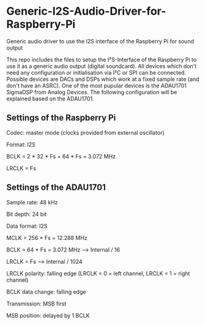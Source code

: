 # Generic-I2S-Audio-Driver-for-Raspberry-Pi
Generic audio driver to use the I2S interface of the Raspberry Pi for sound output


This repo includes the files to setup the I²S-Interface of the Raspberry Pi to use it as a generic audio output (digital soundcard). All devices which don't need any configuration or initialisation via I²C or SPI can be connected. Possible devices are DACs and DSPs which work at a fixed sample rate (and don't have an ASRC). One of the most pupular devices is the ADAU1701 SigmaDSP from Analog Devices. The following configuration will be explained based on the ADAU1701.

Settings of the Raspberry Pi
---------------------------------
Codec: master mode (clocks provided from external oscillator)

Format: I2S

BCLK = 2 * 32 * Fs = 64 * Fs = 3.072 MHz

LRCLK = Fs

Settings of the ADAU1701
--------------------------------
Sample rate: 48 kHz

Bit depth: 24 bit

Data format: I2S

MCLK = 256 * Fs = 12.288 MHz

BCLK = 64 * Fs = 3.072 MHz   --> Internal / 16

LRCLK = Fs                   --> Internal / 1024

LRCLK polarity: falling edge (LRCLK = 0 = left channel, LRCLK = 1 = right channel)

BCLK data change: falling edge

Transmission: MSB first

MSB position: delayed by 1 BCLK
